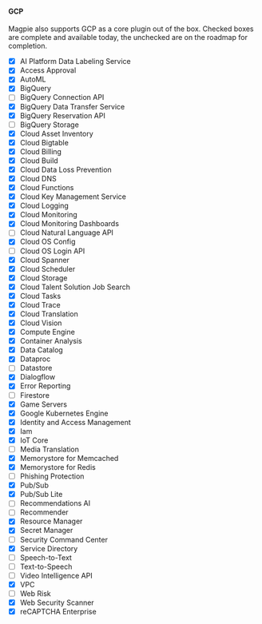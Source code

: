 #### GCP
Magpie also supports GCP as a core plugin out of the box. Checked boxes are complete and available today, the unchecked are on the roadmap for completion.

- [x]  AI Platform Data Labeling Service
- [x]  Access Approval
- [x]  AutoML
- [x]  BigQuery
- [ ]  BigQuery Connection API
- [x]  BigQuery Data Transfer Service
- [x]  BigQuery Reservation API
- [ ]  BigQuery Storage
- [x]  Cloud Asset Inventory
- [x]  Cloud Bigtable
- [x]  Cloud Billing
- [x]  Cloud Build
- [x]  Cloud Data Loss Prevention
- [x]  Cloud DNS
- [x]  Cloud Functions
- [x]  Cloud Key Management Service
- [x]  Cloud Logging
- [x]  Cloud Monitoring
- [x]  Cloud Monitoring Dashboards
- [ ]  Cloud Natural Language API
- [x]  Cloud OS Config
- [ ]  Cloud OS Login API
- [x]  Cloud Spanner
- [x]  Cloud Scheduler
- [x]  Cloud Storage
- [x]  Cloud Talent Solution Job Search
- [x]  Cloud Tasks
- [x]  Cloud Trace
- [x]  Cloud Translation
- [x]  Cloud Vision
- [x]  Compute Engine
- [x]  Container Analysis
- [x]  Data Catalog
- [x]  Dataproc
- [ ]  Datastore
- [x]  Dialogflow
- [x]  Error Reporting
- [ ]  Firestore
- [x]  Game Servers
- [x]  Google Kubernetes Engine
- [x]  Identity and Access Management
- [x]  Iam
- [x]  IoT Core
- [ ]  Media Translation
- [x]  Memorystore for Memcached
- [x]  Memorystore for Redis
- [ ]  Phishing Protection
- [x]  Pub/Sub
- [x]  Pub/Sub Lite
- [ ]  Recommendations AI
- [ ]  Recommender
- [x]  Resource Manager
- [x]  Secret Manager
- [ ]  Security Command Center
- [x]  Service Directory
- [ ]  Speech-to-Text
- [ ]  Text-to-Speech
- [ ]  Video Intelligence API
- [x]  VPC
- [ ]  Web Risk
- [x]  Web Security Scanner
- [x]  reCAPTCHA Enterprise
